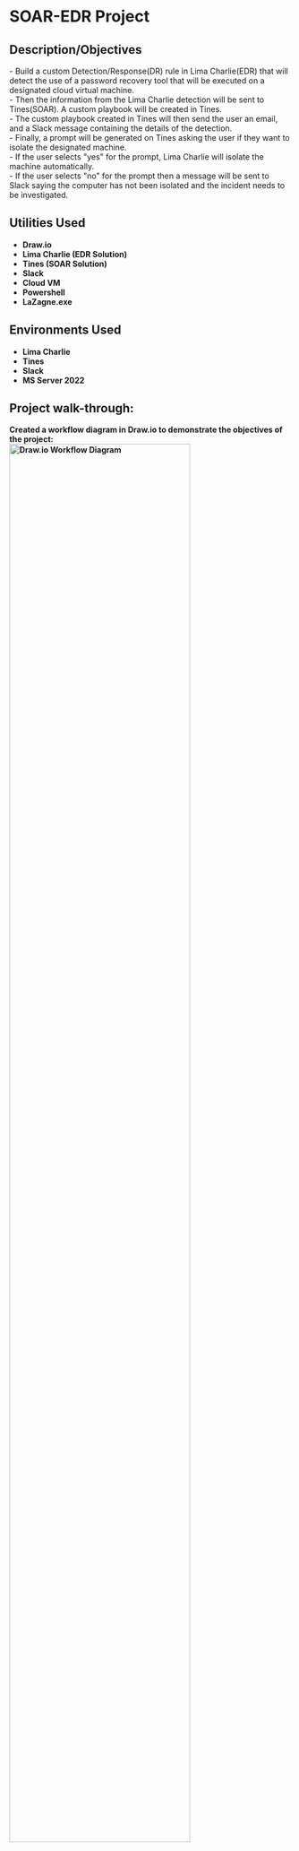 <h1>SOAR-EDR Project</h1>

<h2>Description/Objectives</h2>
- Build a custom Detection/Response(DR) rule in Lima Charlie(EDR) that will detect the use of a password recovery tool that will be executed on a designated cloud virtual machine.
<br>
- Then the information from the Lima Charlie detection will be sent to Tines(SOAR). A custom playbook will be created in Tines.
<br>
- The custom playbook created in Tines will then send the user an email, and a Slack message containing the details of the detection.
<br>
- Finally, a prompt will be generated on Tines asking the user if they want to isolate the designated machine.
<br>
- If the user selects "yes" for the prompt, Lima Charlie will isolate the machine automatically. 
<br>
- If the user selects "no" for the prompt then a message will be sent to Slack saying the computer has not been isolated and the incident needs to be investigated.  

<h2>Utilities Used</h2>

- <b>Draw.io</b>
- <b>Lima Charlie (EDR Solution)</b>
- <b>Tines (SOAR Solution)</b>
- <b>Slack</b>
- <b>Cloud VM</b>
- <b>Powershell</b>
- <b>LaZagne.exe<b>

<h2>Environments Used </h2>

- <b>Lima Charlie</b>
- <b>Tines</b>
- <b>Slack</b>
- <b>MS Server 2022</b>

<h2>Project walk-through:</h2>

<p align="left">
Created a workflow diagram in Draw.io to demonstrate the objectives of the project: <br/>
<img src="https://imgur.com/TLMH96Z.png" height="80%" width="80%" alt="Draw.io Workflow Diagram"/>
<br />
<br />
<br />
Installed the Lima Charlie agent on the cloud VM and the VM is displayed as an end node in the Lima Charlie sensors list. 
<img src="https://imgur.com/9z2AxHv.png" height="80%" width="80%" alt="Lima Charlie Agent Install"/>
<br />
<br />
<br />
Created a Detection/Response(DR) rule within Lima Charlie to detect when the password recovery tool is run on the virtual machine.
<img src="https://imgur.com/usPq9dg.png" height="80%" width="80%" alt="Detection Response Rule"/>
<br />
<br />
<br />
Made a Slack alert channel. This will eventually be connected to the Tines playbook.
<img src="https://imgur.com/hcZJbj3.png" height="80%" width="80%" alt="Slack Alert Channel"/>
<br />
<br />
<br />
Created the Tines Playbook to have automation take place.
  - Connected the Tines Playbook to Lima Charlie through the webhook.
  <br />
  - Add actions to the webhook for sending a message to Slack and sending the user an email.
  <br />
  - Add "yes" and "no" triggers
  <br />
  - Add a Slack message action to the "no" trigger. This will send a message to Slack urging the user to investigate the incident if the client is not isolated.
  <br />
  - Add two Lima Charlie sensors to the "yes" trigger. This will isolate the machine, get its isolation status, and send all of this information to a message in Slack.
  <br />
<img src="https://imgur.com/3XXoPYc.png" height="80%" width="80%" alt="Tines Playbook Creation"/>
<br />
<br />
<br /> 
After the Tines playbook creation, the password recovery tool (LaZagne.exe) is run on the Windows Server VM. This executable is trying to recover passwords on the system. 
For the sake of security, the content of this executable was not displayed. 
<img src="https://imgur.com/Y68WYRI.png" height="80%" width="80%" alt="LaZagne.exe is ran on VM"/>
<br />
<br />
<br />

Lima Charlie detects the executable being run on the virtual machine. 
<img src="https://imgur.com/Feyx9cH.png" height="80%" width="80%" alt="Lima Charlie detects the executable"/>


